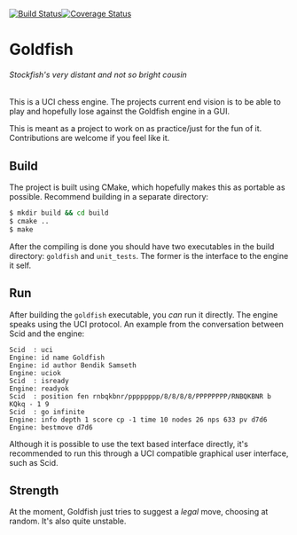 [![Build Status](https://travis-ci.org/bsamseth/Goldfish.svg?branch=unittest)](https://travis-ci.org/bsamseth/Goldfish)[![Coverage Status](https://coveralls.io/repos/bsamseth/Goldfish/badge.svg?branch=master&service=github)](https://coveralls.io/github/bsamseth/Goldfish?branch=master)
# Goldfish
###### Stockfish's very distant and not so bright cousin

This is a UCI chess engine. The projects current end vision is to be able to play and hopefully lose against the Goldfish engine in a GUI. 

This is meant as a project to work on as practice/just for the fun of it. Contributions are welcome if you feel like it.

## Build

The project is built using CMake, which hopefully makes this as portable as possible. Recommend building in a separate directory:

``` bash
$ mkdir build && cd build
$ cmake ..
$ make
```

After the compiling is done you should have two executables in the build directory: `goldfish` and `unit_tests`. The former is the interface to the engine it self.

## Run

After building the `goldfish` executable, you _can_ run it directly. The engine speaks using the UCI protocol. An example from the conversation between Scid and the engine:

``` text
Scid  : uci
Engine: id name Goldfish
Engine: id author Bendik Samseth
Engine: uciok
Scid  : isready
Engine: readyok
Scid  : position fen rnbqkbnr/pppppppp/8/8/8/8/PPPPPPPP/RNBQKBNR b KQkq - 1 9
Scid  : go infinite
Engine: info depth 1 score cp -1 time 10 nodes 26 nps 633 pv d7d6
Engine: bestmove d7d6
```

Although it is possible to use the text based interface directly, it's recommended to run this through a UCI compatible graphical user interface, such as Scid.

## Strength

At the moment, Goldfish just tries to suggest a _legal_ move, choosing at random. It's also quite unstable.
